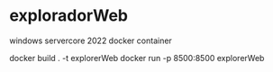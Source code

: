 # exploradorWeb
windows servercore 2022
docker container

docker build . -t explorerWeb
docker run -p 8500:8500 explorerWeb
